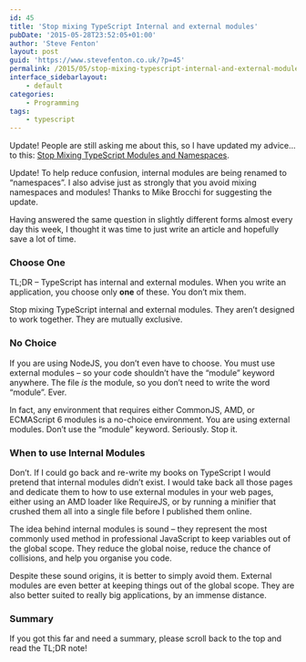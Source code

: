 ```yaml
---
id: 45
title: 'Stop mixing TypeScript Internal and external modules'
pubDate: '2015-05-28T23:52:05+01:00'
author: 'Steve Fenton'
layout: post
guid: 'https://www.stevefenton.co.uk/?p=45'
permalink: /2015/05/stop-mixing-typescript-internal-and-external-modules/
interface_sidebarlayout:
    - default
categories:
    - Programming
tags:
    - typescript
---
```


Update! People are still asking me about this, so I have updated my advice… to this: [Stop Mixing TypeScript Modules and Namespaces](https://www.stevefenton.co.uk/2017/08/stop-mixing-typescript-modules-and-namespaces/).

Update! To help reduce confusion, internal modules are being renamed to “namespaces”. I also advise just as strongly that you avoid mixing namespaces and modules! Thanks to Mike Brocchi for suggesting the update.

Having answered the same question in slightly different forms almost every day this week, I thought it was time to just write an article and hopefully save a lot of time.

### Choose One

TL;DR – TypeScript has internal and external modules. When you write an application, you choose only **one** of these. You don’t mix them.

Stop mixing TypeScript internal and external modules. They aren’t designed to work together. They are mutually exclusive.

### No Choice

If you are using NodeJS, you don’t even have to choose. You must use external modules – so your code shouldn’t have the “module” keyword anywhere. The file *is* the module, so you don’t need to write the word “module”. Ever.

In fact, any environment that requires either CommonJS, AMD, or ECMAScript 6 modules is a no-choice environment. You are using external modules. Don’t use the “module” keyword. Seriously. Stop it.

### When to use Internal Modules

Don’t. If I could go back and re-write my books on TypeScript I would pretend that internal modules didn’t exist. I would take back all those pages and dedicate them to how to use external modules in your web pages, either using an AMD loader like RequireJS, or by running a minifier that crushed them all into a single file before I published them online.

The idea behind internal modules is sound – they represent the most commonly used method in professional JavaScript to keep variables out of the global scope. They reduce the global noise, reduce the chance of collisions, and help you organise you code.

Despite these sound origins, it is better to simply avoid them. External modules are even better at keeping things out of the global scope. They are also better suited to really big applications, by an immense distance.

### Summary

If you got this far and need a summary, please scroll back to the top and read the TL;DR note!